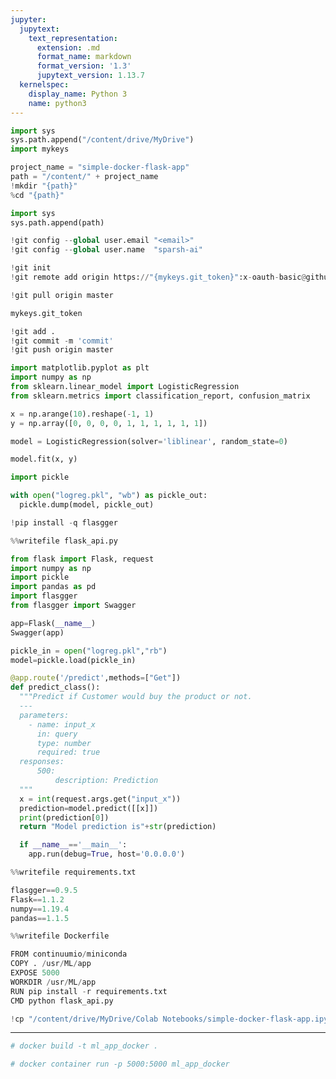 ```yaml
---
jupyter:
  jupytext:
    text_representation:
      extension: .md
      format_name: markdown
      format_version: '1.3'
      jupytext_version: 1.13.7
  kernelspec:
    display_name: Python 3
    name: python3
---
```


```python colab={"base_uri": "https://localhost:8080/"} id="XAZAGKscAtUb" executionInfo={"status": "ok", "timestamp": 1609254018430, "user_tz": -330, "elapsed": 1914, "user": {"displayName": "Sparsh Agarwal", "photoUrl": "", "userId": "13037694610922482904"}} outputId="9ee82b1d-ff07-4f0a-f75b-b471899ffdbc"
import sys
sys.path.append("/content/drive/MyDrive")
import mykeys

project_name = "simple-docker-flask-app"
path = "/content/" + project_name
!mkdir "{path}"
%cd "{path}"

import sys
sys.path.append(path)

!git config --global user.email "<email>"
!git config --global user.name  "sparsh-ai"

!git init
!git remote add origin https://"{mykeys.git_token}":x-oauth-basic@github.com/sparsh-ai/"{project_name}".git

!git pull origin master
```

```python colab={"base_uri": "https://localhost:8080/", "height": 35} id="IipnKEw6Gy71" executionInfo={"status": "ok", "timestamp": 1609255583540, "user_tz": -330, "elapsed": 1717, "user": {"displayName": "Sparsh Agarwal", "photoUrl": "", "userId": "13037694610922482904"}} outputId="5105b95e-cf0b-4af8-f1ae-5198294fa006"
mykeys.git_token
```

```python colab={"base_uri": "https://localhost:8080/"} id="wXRrXKCYAq30" executionInfo={"status": "ok", "timestamp": 1609257124421, "user_tz": -330, "elapsed": 5068, "user": {"displayName": "Sparsh Agarwal", "photoUrl": "", "userId": "13037694610922482904"}} outputId="a1ee8f6b-b99a-41d7-e71c-ba3e99a1312d"
!git add .
!git commit -m 'commit'
!git push origin master
```

```python id="Wy-EHkSkC9KB" executionInfo={"status": "ok", "timestamp": 1609254561645, "user_tz": -330, "elapsed": 2144, "user": {"displayName": "Sparsh Agarwal", "photoUrl": "", "userId": "13037694610922482904"}}
import matplotlib.pyplot as plt
import numpy as np
from sklearn.linear_model import LogisticRegression
from sklearn.metrics import classification_report, confusion_matrix
```

```python id="ewCv3FrPC96f" executionInfo={"status": "ok", "timestamp": 1609254566235, "user_tz": -330, "elapsed": 1301, "user": {"displayName": "Sparsh Agarwal", "photoUrl": "", "userId": "13037694610922482904"}}
x = np.arange(10).reshape(-1, 1)
y = np.array([0, 0, 0, 0, 1, 1, 1, 1, 1, 1])
```

```python id="mgssc2T3C_PQ" executionInfo={"status": "ok", "timestamp": 1609254576546, "user_tz": -330, "elapsed": 1294, "user": {"displayName": "Sparsh Agarwal", "photoUrl": "", "userId": "13037694610922482904"}}
model = LogisticRegression(solver='liblinear', random_state=0)
```

```python colab={"base_uri": "https://localhost:8080/"} id="D0d7ddT2DBwe" executionInfo={"status": "ok", "timestamp": 1609254587437, "user_tz": -330, "elapsed": 1383, "user": {"displayName": "Sparsh Agarwal", "photoUrl": "", "userId": "13037694610922482904"}} outputId="6a11bc3f-e94d-46e2-ba79-787bfe6577c8"
model.fit(x, y)
```

```python id="4gjmRCOjDEIX" executionInfo={"status": "ok", "timestamp": 1609254723466, "user_tz": -330, "elapsed": 1137, "user": {"displayName": "Sparsh Agarwal", "photoUrl": "", "userId": "13037694610922482904"}}
import pickle

with open("logreg.pkl", "wb") as pickle_out:
  pickle.dump(model, pickle_out)
```

```python id="xMw4RTskDuwA"
!pip install -q flasgger
```

```python colab={"base_uri": "https://localhost:8080/"} id="ibozyhckDGDM" executionInfo={"status": "ok", "timestamp": 1609255054429, "user_tz": -330, "elapsed": 1309, "user": {"displayName": "Sparsh Agarwal", "photoUrl": "", "userId": "13037694610922482904"}} outputId="5835fc59-38e5-45d2-a67c-56bfe55443e1"
%%writefile flask_api.py

from flask import Flask, request
import numpy as np
import pickle
import pandas as pd
import flasgger
from flasgger import Swagger

app=Flask(__name__)
Swagger(app)

pickle_in = open("logreg.pkl","rb")
model=pickle.load(pickle_in)

@app.route('/predict',methods=["Get"])
def predict_class():
  """Predict if Customer would buy the product or not.
  ---
  parameters:
    - name: input_x
      in: query
      type: number
      required: true
  responses:
      500:
          description: Prediction
  """
  x = int(request.args.get("input_x"))
  prediction=model.predict([[x]])
  print(prediction[0])
  return "Model prediction is"+str(prediction)

  if __name__=='__main__':
    app.run(debug=True, host='0.0.0.0')
```

```python colab={"base_uri": "https://localhost:8080/"} id="2MQZoxrVFeTv" executionInfo={"status": "ok", "timestamp": 1609255411494, "user_tz": -330, "elapsed": 1515, "user": {"displayName": "Sparsh Agarwal", "photoUrl": "", "userId": "13037694610922482904"}} outputId="386af283-1e34-4da1-bd44-fa3d9f3333c1"
%%writefile requirements.txt

flasgger==0.9.5
Flask==1.1.2
numpy==1.19.4
pandas==1.1.5
```

```python colab={"base_uri": "https://localhost:8080/"} id="q2p9c6K8DsLy" executionInfo={"status": "ok", "timestamp": 1609256413988, "user_tz": -330, "elapsed": 1393, "user": {"displayName": "Sparsh Agarwal", "photoUrl": "", "userId": "13037694610922482904"}} outputId="64618302-e603-482f-89ff-dd84a02c3ce5"
%%writefile Dockerfile

FROM continuumio/miniconda
COPY . /usr/ML/app
EXPOSE 5000
WORKDIR /usr/ML/app
RUN pip install -r requirements.txt
CMD python flask_api.py
```

```python id="p4NBAhZEGYgh" executionInfo={"status": "ok", "timestamp": 1609257107285, "user_tz": -330, "elapsed": 2859, "user": {"displayName": "Sparsh Agarwal", "photoUrl": "", "userId": "13037694610922482904"}}
!cp "/content/drive/MyDrive/Colab Notebooks/simple-docker-flask-app.ipynb" .
```

<!-- #region id="tb7qsQjQH7G-" -->
---
<!-- #endregion -->

```python id="ja99l6WHGsA-"
# docker build -t ml_app_docker .
```

```python id="h3ApPzgMMhtW"
# docker container run -p 5000:5000 ml_app_docker
```
